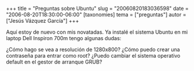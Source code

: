 +++
title = "Preguntas sobre Ubuntu"
slug = "20060820183036598"
date = "2006-08-20T18:30:00-06:00"
[taxonomies]
tema = ["preguntas"]
autor = ["Jesús Vázquez García"]
+++

Aquí estoy de nuevo con mis novatadas. Ya instalé el sistema Ubuntu en
mi laptop Dell Inspiron 700m tengo algunas dudas:

¿Cómo hago se vea a resolución de 1280x800? ¿Cómo puedo crear una
contraseña para entrar como root? ¿Puedo cambiar el sistema operativo
default en el gestor de arranque GRUB?
